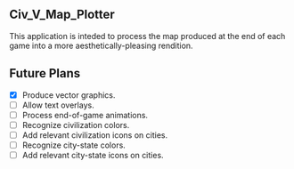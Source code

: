Civ_V_Map_Plotter
-----------------

This application is inteded to process the map produced at the end of each game
into a more aesthetically-pleasing rendition.

Future Plans
------------
- [X] Produce vector graphics.
- [ ] Allow text overlays.
- [ ] Process end-of-game animations.
- [ ] Recognize civilization colors.
- [ ] Add relevant civilization icons on cities.
- [ ] Recognize city-state colors.
- [ ] Add relevant city-state icons on cities.
